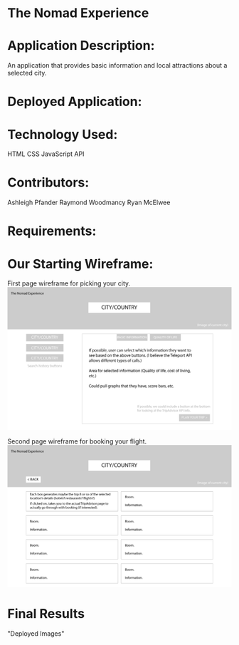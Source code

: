 # The Nomad Experience

# Application Description:
An application that provides basic information and local attractions about a selected city.

# Deployed Application:

# Technology Used:
HTML
CSS
JavaScript
API

# Contributors:
Ashleigh Pfander
Raymond Woodmancy
Ryan McElwee

# Requirements:

# Our Starting Wireframe:
First page wireframe for picking your city.
![First page wireframe.](assets/images/NomadExperience-Wireframes-01.jpg)

Second page wireframe for booking your flight.
![Second page wireframe.](assets/images/nomadexperience-possiblewireframes-02.jpg)

# Final Results

"Deployed Images"
